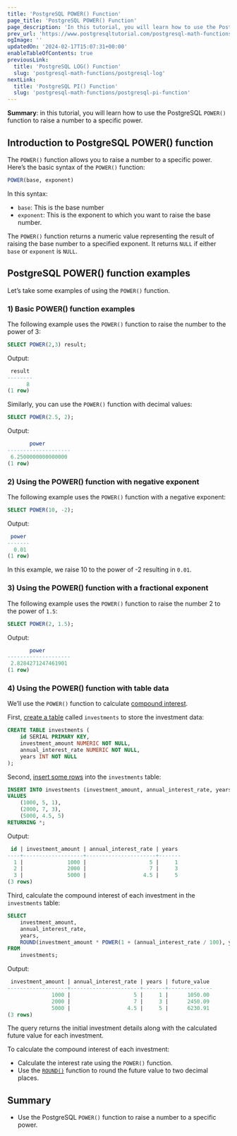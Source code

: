 ```yaml
---
title: 'PostgreSQL POWER() Function'
page_title: 'PostgreSQL POWER() Function'
page_description: 'In this tutorial, you will learn how to use the PostgreSQL POWER() function to raise a number to a specific power.'
prev_url: 'https://www.postgresqltutorial.com/postgresql-math-functions/postgresql-power/'
ogImage: ''
updatedOn: '2024-02-17T15:07:31+00:00'
enableTableOfContents: true
previousLink:
  title: 'PostgreSQL LOG() Function'
  slug: 'postgresql-math-functions/postgresql-log'
nextLink:
  title: 'PostgreSQL PI() Function'
  slug: 'postgresql-math-functions/postgresql-pi-function'
---
```


**Summary**: in this tutorial, you will learn how to use the PostgreSQL `POWER()` function to raise a number to a specific power.

## Introduction to PostgreSQL POWER() function

The `POWER()` function allows you to raise a number to a specific power. Here’s the basic syntax of the `POWER()` function:

```sql
POWER(base, exponent)
```

In this syntax:

- `base`: This is the base number
- `exponent`: This is the exponent to which you want to raise the base number.

The `POWER()` function returns a numeric value representing the result of raising the base number to a specified exponent. It returns `NULL` if either `base` or `exponent` is `NULL`.

## PostgreSQL POWER() function examples

Let’s take some examples of using the `POWER()` function.

### 1\) Basic POWER() function examples

The following example uses the `POWER()` function to raise the number to the power of 3:

```sql
SELECT POWER(2,3) result;
```

Output:

```sql
 result
--------
      8
(1 row)
```

Similarly, you can use the `POWER()` function with decimal values:

```sql
SELECT POWER(2.5, 2);
```

Output:

```sql
       power
--------------------
 6.2500000000000000
(1 row)
```

### 2\) Using the POWER() function with negative exponent

The following example uses the `POWER()` function with a negative exponent:

```sql
SELECT POWER(10, -2);
```

Output:

```sql
 power
-------
  0.01
(1 row)
```

In this example, we raise 10 to the power of \-2 resulting in `0.01`.

### 3\) Using the POWER() function with a fractional exponent

The following example uses the `POWER()` function to raise the number 2 to the power of `1.5`:

```sql
SELECT POWER(2, 1.5);
```

Output:

```sql
       power
--------------------
 2.8284271247461901
(1 row)
```

### 4\) Using the POWER() function with table data

We’ll use the `POWER()` function to calculate [compound interest](https://en.wikipedia.org/wiki/Compound_interest).

First, [create a table](../postgresql-tutorial/postgresql-create-table) called `investments` to store the investment data:

```sql
CREATE TABLE investments (
    id SERIAL PRIMARY KEY,
    investment_amount NUMERIC NOT NULL,
    annual_interest_rate NUMERIC NOT NULL,
    years INT NOT NULL
);
```

Second, [insert some rows](../postgresql-tutorial/postgresql-insert-multiple-rows) into the `investments` table:

```sql
INSERT INTO investments (investment_amount, annual_interest_rate, years)
VALUES
    (1000, 5, 1),
    (2000, 7, 3),
    (5000, 4.5, 5)
RETURNING *;
```

Output:

```sql
 id | investment_amount | annual_interest_rate | years
----+-------------------+----------------------+-------
  1 |              1000 |                    5 |     1
  2 |              2000 |                    7 |     3
  3 |              5000 |                  4.5 |     5
(3 rows)
```

Third, calculate the compound interest of each investment in the `investments` table:

```sql
SELECT
    investment_amount,
    annual_interest_rate,
    years,
    ROUND(investment_amount * POWER(1 + (annual_interest_rate / 100), years), 2) AS future_value
FROM
    investments;
```

Output:

```sql
 investment_amount | annual_interest_rate | years | future_value
-------------------+----------------------+-------+--------------
              1000 |                    5 |     1 |      1050.00
              2000 |                    7 |     3 |      2450.09
              5000 |                  4.5 |     5 |      6230.91
(3 rows)
```

The query returns the initial investment details along with the calculated future value for each investment.

To calculate the compound interest of each investment:

- Calculate the interest rate using the `POWER()` function.
- Use the [`ROUND()`](postgresql-round) function to round the future value to two decimal places.

## Summary

- Use the PostgreSQL `POWER()` function to raise a number to a specific power.

